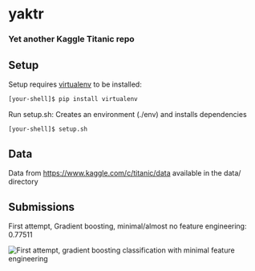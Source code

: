 # yaktr
### Yet another Kaggle Titanic repo

## Setup
Setup requires [virtualenv](https://virtualenv.pypa.io/en/stable/) to be installed:
```bash
[your-shell]$ pip install virtualenv
```

Run setup.sh: Creates an environment (./env) and installs dependencies
```bash
[your-shell]$ setup.sh
```

## Data
Data from https://www.kaggle.com/c/titanic/data available in the data/ directory

## Submissions
First attempt, Gradient boosting, minimal/almost no feature engineering: 0.77511

![First attempt, gradient boosting classification with minimal feature engineering](https://user-images.githubusercontent.com/5957624/31588668-6e69c7de-b1c3-11e7-8a1b-f2df0c10c6f8.jpg)
